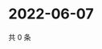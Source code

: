 # 2022-06-07

共 0 条

<!-- BEGIN WEIBO -->
<!-- 最后更新时间 Tue Jun 07 2022 02:15:10 GMT+0800 (China Standard Time) -->

<!-- END WEIBO -->
